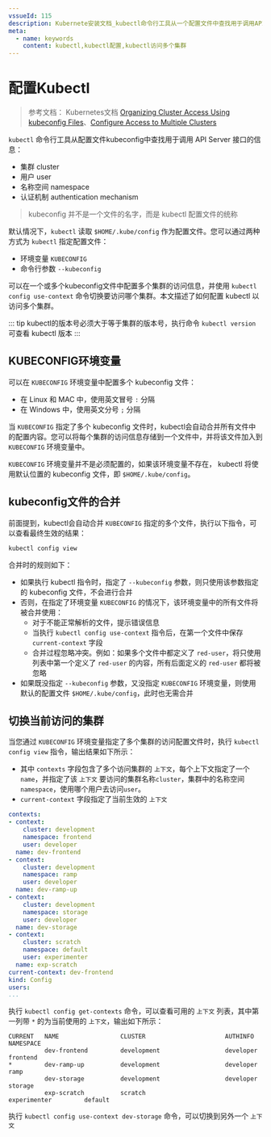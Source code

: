 ```yaml
---
vssueId: 115
description: Kubernete安装文档_kubectl命令行工具从一个配置文件中查找用于调用APIServer接口的信息_可以在一个或多个文件中配置多个集群的访问信息_并在kubectl中切换不同的集群访问
meta:
  - name: keywords
    content: kubectl,kubectl配置,kubectl访问多个集群
---
```


# 配置Kubectl

<AdSenseTitle/>

> 参考文档： Kubernetes文档 [Organizing Cluster Access Using kubeconfig Files](https://kubernetes.io/docs/concepts/configuration/organize-cluster-access-kubeconfig/)、[Configure Access to Multiple Clusters](https://kubernetes.io/docs/tasks/access-application-cluster/configure-access-multiple-clusters/)

`kubectl` 命令行工具从配置文件kubeconfig中查找用于调用 API Server 接口的信息：
* 集群 cluster
* 用户 user
* 名称空间 namespace
* 认证机制 authentication mechanism

> kubeconfig 并不是一个文件的名字，而是 kubectl 配置文件的统称

默认情况下，`kubectl` 读取 `$HOME/.kube/config` 作为配置文件。您可以通过两种方式为 `kubectl` 指定配置文件：
* 环境变量 `KUBECONFIG`
* 命令行参数 `--kubeconfig`

可以在一个或多个kubeconfig文件中配置多个集群的访问信息，并使用 `kubectl config use-context` 命令切换要访问哪个集群。本文描述了如何配置 kubectl 以访问多个集群。

::: tip
kubectl的版本号必须大于等于集群的版本号，执行命令 `kubectl version` 可查看 kubectl 版本
:::

## KUBECONFIG环境变量

可以在 `KUBECONFIG` 环境变量中配置多个 kubeconfig 文件：
* 在 Linux 和 MAC 中，使用英文冒号 `:` 分隔
* 在 Windows 中，使用英文分号 `;` 分隔

当 `KUBECONFIG` 指定了多个 kubeconfig 文件时，kubectl会自动合并所有文件中的配置内容。您可以将每个集群的访问信息存储到一个文件中，并将该文件加入到 `KUBECONFIG` 环境变量中。

`KUBECONFIG` 环境变量并不是必须配置的，如果该环境变量不存在， kubectl 将使用默认位置的 kubeconfig 文件，即 `$HOME/.kube/config`。

## kubeconfig文件的合并

前面提到，kubectl会自动合并 `KUBECONFIG` 指定的多个文件，执行以下指令，可以查看最终生效的结果：

``` sh
kubectl config view
```

合并时的规则如下：
* 如果执行 kubectl 指令时，指定了 `--kubeconfig` 参数，则只使用该参数指定的 kubeconfig 文件，不会进行合并
* 否则，在指定了环境变量 `KUBECONFIG` 的情况下，该环境变量中的所有文件将被合并使用：
  * 对于不能正常解析的文件，提示错误信息
  * 当执行 `kubectl config use-context` 指令后，在第一个文件中保存 `current-context` 字段
  * 合并过程忽略冲突。例如：如果多个文件中都定义了 `red-user`，将只使用列表中第一个定义了 `red-user` 的内容，所有后面定义的 `red-user` 都将被忽略
* 如果既没指定 `--kubeconfig` 参数，又没指定 `KUBECONFIG` 环境变量，则使用默认的配置文件 `$HOME/.kube/config`，此时也无需合并

## 切换当前访问的集群

当您通过 `KUBECONFIG` 环境变量指定了多个集群的访问配置文件时，执行 `kubectl config view` 指令，输出结果如下所示：

* 其中 `contexts` 字段包含了多个访问集群的 `上下文`，每个上下文指定了一个 `name`，并指定了该 `上下文` 要访问的集群名称`cluster`，集群中的名称空间`namespace`，使用哪个用户去访问`user`。
* `current-context` 字段指定了当前生效的 `上下文`


``` yaml {6,11,21,22}
contexts: 
- context:
    cluster: development
    namespace: frontend
    user: developer
  name: dev-frontend
- context:
    cluster: development
    namespace: ramp
    user: developer
  name: dev-ramp-up
- context:
    cluster: development
    namespace: storage
    user: developer
  name: dev-storage
- context:
    cluster: scratch
    namespace: default
    user: experimenter
  name: exp-scratch
current-context: dev-frontend
kind: Config
users:
...
```

执行 `kubectl config get-contexts` 命令，可以查看可用的 `上下文` 列表，其中第一列带 `*` 的为当前使用的 `上下文`，输出如下所示：

``` {3}
CURRENT   NAME                 CLUSTER                      AUTHINFO             NAMESPACE
          dev-frontend         development                  developer            frontend
*         dev-ramp-up          development                  developer            ramp
          dev-storage          development                  developer            storage
          exp-scratch          scratch                      experimenter         default
```

执行 `kubectl config use-context dev-storage` 命令，可以切换到另外一个 `上下文`
